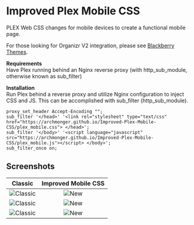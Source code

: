 # Improved Plex Mobile CSS
PLEX Web CSS changes for mobile devices to create a functional mobile page.

For those looking for Organizr V2 integration, please see [Blackberry Themes](https://github.com/Archmonger/Blackberry-Themes).

**Requirements**<br/>
Have Plex running behind an Nginx reverse proxy (with http_sub_module, otherwise known as sub_filter)

**Installation**<br/>
Run Plex behind a reverse proxy and utilize Nginx configuration to inject CSS and JS. This can be accomplished with sub_filter (http_sub_module).
```
proxy_set_header Accept-Encoding "";
sub_filter '</head>' '<link rel="stylesheet" type="text/css" href="https://archmonger.github.io/Improved-Plex-Mobile-CSS/plex_mobile.css"> </head>';
sub_filter '</body>' '<script language="javascript" src="https://archmonger.github.io/Improved-Plex-Mobile-CSS/plex_mobile.js"></script> </body>';
sub_filter_once on;
```

## Screenshots
| Classic | Improved Mobile CSS |
|:---:|:---:|
| ![Classic](https://archmonger.github.io/Improved-Plex-Mobile-CSS/screenshots/classic_1.png)  | ![New](https://archmonger.github.io/Improved-Plex-Mobile-CSS/screenshots/new_1.png) |
| ![Classic](https://archmonger.github.io/Improved-Plex-Mobile-CSS/screenshots/classic_2.png)  | ![New](https://archmonger.github.io/Improved-Plex-Mobile-CSS/screenshots/new_2.png) |
| ![Classic](https://archmonger.github.io/Improved-Plex-Mobile-CSS/screenshots/classic_3.png)  | ![New](https://archmonger.github.io/Improved-Plex-Mobile-CSS/screenshots/new_3.png) |
